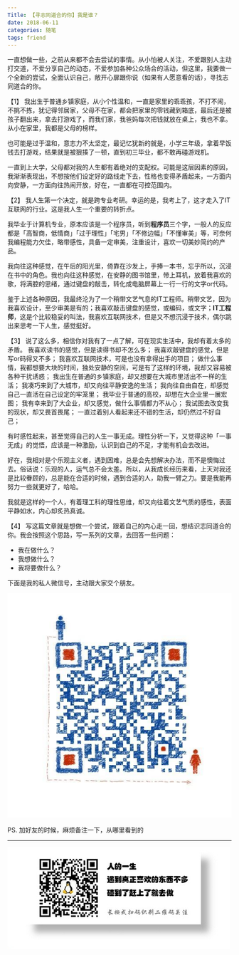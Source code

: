 ```yaml
---
Title: 【寻志同道合的你】我是谁？
date: 2018-06-11
categories: 随笔
tags: friend
---
```


一直想做一些，之前从来都不会去尝试的事情。从小怕被人关注，不爱跟别人主动打交道，不爱分享自己的动态，不爱参加各种公众场合的活动，但这里，我要做一个全新的尝试，全面认识自己，敞开心扉跟你说（如果有人愿意看的话），寻找志同道合的你。

【1】
我出生于普通乡镇家庭，从小个性温和，一直是家里的乖乖孩，不打不闹，不挑不拣，犹记得邻居家，父母不在家，都会把家里的零钱藏到箱底，最后还是被孩子翻出来，拿去打游戏了，而我们家，我爸妈每次把钱就放在桌上，我也不拿。从小在家里，我都是父母的榜样。

也可能是过于温和，意志力不太坚定，最记忆犹新的就是，小学三年级，拿着早饭钱去打游戏，结果就是被狠揍了一顿，直到初三毕业，都不敢再碰游戏机。

一直到上大学，父母都对我的人生都有着绝对的支配权。可能是这层因素的原因，我渐渐表现出，不想按他们设定好的路线走下去，性格也变得矛盾起来，一方面内向安静，一方面向往热闹开放，好在，一直都在可控范围内。

【2】
我人生第一个决定，就是跨专业考研。幸运的是，我考上了，这才走入了IT互联网的行业。这是我人生一个重要的转折点。

我毕业于计算机专业，原本应该是一个程序员，听到**程序员**三个字，一般人的反应都是「高智商，低情商」「过于理性」「宅男」「不修边幅」「不懂审美」等，可奈何我编程能力欠佳，略带感性，具备一定审美，注重设计，喜欢一切美妙简约的产品。

我向往这种感觉，在午后的阳光里，倚靠在沙发上，手捧一本书，忘乎所以，沉浸在书中的角色。我也向往这种感觉，在安静的图书馆里，带上耳机，放着我喜欢的歌，将满腔的思绪，通过键盘的敲击，转化成电脑屏幕上一行一行的文字or代码。

鉴于上述各种原因，我最终沦为了一个稍带文艺气息的IT工程师。稍带文艺，因为我喜欢设计，至少审美是有的；我喜欢敲击键盘的感觉，或编码，或文字；**IT工程师**，这是个比较稳妥的叫法，我喜欢互联网技术，但是又不想沉浸于技术，偶尔跳出来思考一下人生，感觉挺好。

【3】
说了这么多，相信你对我有了一点了解，可在现实生活中，我却有着太多的矛盾。
我喜欢读书的感觉，但是读得书却不怎么多；
我喜欢敲键盘的感觉，但是写or码得又不多；
我喜欢互联网技术，可是也没有拿得出手的项目；
做什么事情，我都想要大块的时间，独处安静的空间，可是有了这样的环境，我却又容易被各种干扰诱惑；
我出生在普通的乡镇家庭，却又想要在大城市里活出不一样的生活；
我凑巧来到了大城市，却又向往平静安逸的生活；
我向往自由自在，却感觉自己一直活在自己设定的牢笼里；
我毕业于普通的高校，却想在大企业里一展宏图；
我有幸来到了大企业，却又感觉，做什么事情都力不从心；
我试图去改变我的现状，却又畏首畏尾；
一直过着别人看起来还不错的生活，却仍然过不好自己；

有时感性起来，甚至觉得自己的人生一事无成。理性分析一下，又觉得这种「一事无成」的觉悟，应该是一种激励，认识到自己的不足，才能有机会去改进。

好在，我相对是个乐观主义者，遇到困难，总是会先想解决办法，而不是懊悔过去。俗话说：乐观的人，运气总不会太差。所以，从我成长经历来看，上天对我还是比较眷顾的，总是能在合适的时候，遇到合适的人，助我一臂之力。要是我能再努力一些就更好了，哈哈。

我就是这样的一个人，有着理工科的理性思维，却又向往着文艺气质的感性，表面平静如水，内心却炙热真诚。

【4】
写这篇文章就是想做一个尝试，跟着自己的内心走一回，想结识志同道合的你。我会按照这个思路，写一系列的文章，去回答一些问题：

- 我在做什么？
- 我想做什么？
- 我将要做什么？

下面是我的私人微信号，主动跟大家交个朋友。

![](/image/weixin-p.jpg)

PS. 加好友的时候，麻烦备注一下，从哪里看到的

- - -
![](/image/weixin.jpg)